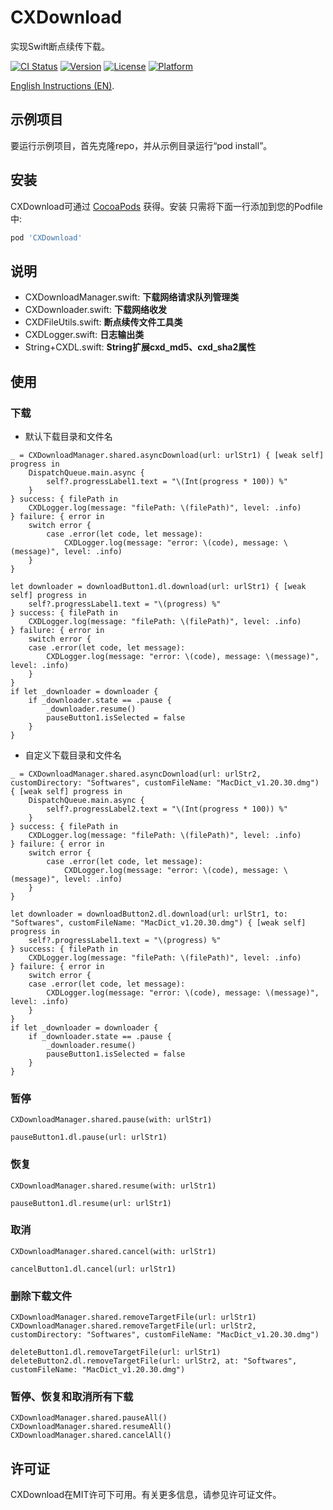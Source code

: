 # CXDownload

实现Swift断点续传下载。

[![CI Status](https://img.shields.io/travis/chenxing640/CXDownload.svg?style=flat)](https://travis-ci.org/chenxing640/CXDownload)
[![Version](https://img.shields.io/cocoapods/v/CXDownload.svg?style=flat)](https://cocoapods.org/pods/CXDownload)
[![License](https://img.shields.io/cocoapods/l/CXDownload.svg?style=flat)](https://cocoapods.org/pods/CXDownload)
[![Platform](https://img.shields.io/cocoapods/p/CXDownload.svg?style=flat)](https://cocoapods.org/pods/CXDownload)

[English Instructions (EN)](README-en.md).

## 示例项目

要运行示例项目，首先克隆repo，并从示例目录运行“pod install”。

## 安装

CXDownload可通过 [CocoaPods](https://cocoapods.org) 获得。安装
只需将下面一行添加到您的Podfile中:

```ruby
pod 'CXDownload'
```

## 说明

- CXDownloadManager.swift: **下载网络请求队列管理类**
- CXDownloader.swift: **下载网络收发**
- CXDFileUtils.swift: **断点续传文件工具类**
- CXDLogger.swift: **日志输出类**
- String+CXDL.swift: **String扩展cxd_md5、cxd_sha2属性**

## 使用

### 下载

- 默认下载目录和文件名

```
_ = CXDownloadManager.shared.asyncDownload(url: urlStr1) { [weak self] progress in
    DispatchQueue.main.async {
        self?.progressLabel1.text = "\(Int(progress * 100)) %"
    }
} success: { filePath in
    CXDLogger.log(message: "filePath: \(filePath)", level: .info)
} failure: { error in
    switch error {
        case .error(let code, let message):
            CXDLogger.log(message: "error: \(code), message: \(message)", level: .info)
    }
}
```

```dl
let downloader = downloadButton1.dl.download(url: urlStr1) { [weak self] progress in
    self?.progressLabel1.text = "\(progress) %"
} success: { filePath in
    CXDLogger.log(message: "filePath: \(filePath)", level: .info)
} failure: { error in
    switch error {
    case .error(let code, let message):
        CXDLogger.log(message: "error: \(code), message: \(message)", level: .info)
    }
}
if let _downloader = downloader {
    if _downloader.state == .pause {
        _downloader.resume()
        pauseButton1.isSelected = false
    }
}
```

- 自定义下载目录和文件名

```
_ = CXDownloadManager.shared.asyncDownload(url: urlStr2, customDirectory: "Softwares", customFileName: "MacDict_v1.20.30.dmg") { [weak self] progress in
    DispatchQueue.main.async {
        self?.progressLabel2.text = "\(Int(progress * 100)) %"
    }
} success: { filePath in
    CXDLogger.log(message: "filePath: \(filePath)", level: .info)
} failure: { error in
    switch error {
        case .error(let code, let message):
            CXDLogger.log(message: "error: \(code), message: \(message)", level: .info)
    }
}
```

```dl
let downloader = downloadButton2.dl.download(url: urlStr1, to: "Softwares", customFileName: "MacDict_v1.20.30.dmg") { [weak self] progress in
    self?.progressLabel1.text = "\(progress) %"
} success: { filePath in
    CXDLogger.log(message: "filePath: \(filePath)", level: .info)
} failure: { error in
    switch error {
    case .error(let code, let message):
        CXDLogger.log(message: "error: \(code), message: \(message)", level: .info)
    }
}
if let _downloader = downloader {
    if _downloader.state == .pause {
        _downloader.resume()
        pauseButton1.isSelected = false
    }
}
```

### 暂停

```
CXDownloadManager.shared.pause(with: urlStr1)
```

```dl
pauseButton1.dl.pause(url: urlStr1)
```

### 恢复

```
CXDownloadManager.shared.resume(with: urlStr1)
```

```dl
pauseButton1.dl.resume(url: urlStr1)
```

### 取消

```
CXDownloadManager.shared.cancel(with: urlStr1)
```

```dl
cancelButton1.dl.cancel(url: urlStr1)
```

### 删除下载文件

```
CXDownloadManager.shared.removeTargetFile(url: urlStr1)
CXDownloadManager.shared.removeTargetFile(url: urlStr2, customDirectory: "Softwares", customFileName: "MacDict_v1.20.30.dmg")
```

```dl
deleteButton1.dl.removeTargetFile(url: urlStr1)
deleteButton2.dl.removeTargetFile(url: urlStr2, at: "Softwares", customFileName: "MacDict_v1.20.30.dmg")
```

### 暂停、恢复和取消所有下载

```
CXDownloadManager.shared.pauseAll()
CXDownloadManager.shared.resumeAll()
CXDownloadManager.shared.cancelAll()
```

## 许可证

CXDownload在MIT许可下可用。有关更多信息，请参见许可证文件。
